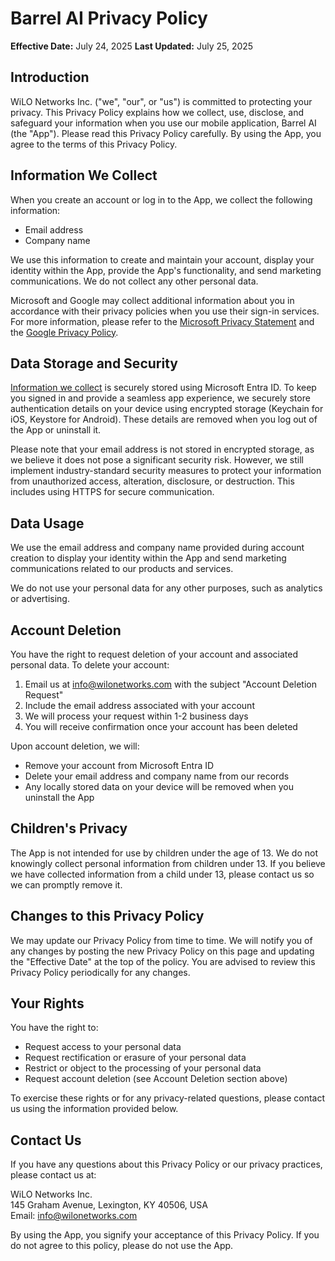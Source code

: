 # Barrel AI Privacy Policy

**Effective Date:** July 24, 2025
**Last Updated:** July 25, 2025

## Introduction
WiLO Networks Inc. ("we", "our", or "us") is committed to protecting your privacy. This Privacy Policy explains how we collect, use, disclose, and safeguard your information when you use our mobile application, Barrel AI (the "App"). Please read this Privacy Policy carefully. By using the App, you agree to the terms of this Privacy Policy.

<a id="information-collected"></a>
## Information We Collect
When you create an account or log in to the App, we collect the following information:
- Email address
- Company name

We use this information to create and maintain your account, display your identity within the App, provide the App's functionality, and send marketing communications. We do not collect any other personal data.

Microsoft and Google may collect additional information about you in accordance with their privacy policies when you use their sign-in services. For more information, please refer to the [Microsoft Privacy Statement](https://privacy.microsoft.com/en-us/privacystatement) and the [Google Privacy Policy](https://policies.google.com/privacy).

## Data Storage and Security
[Information we collect](#information-collected) is securely stored using Microsoft Entra ID. To keep you signed in and provide a seamless app experience, we securely store authentication details on your device using encrypted storage (Keychain for iOS, Keystore for Android). These details are removed when you log out of the App or uninstall it.

Please note that your email address is not stored in encrypted storage, as we believe it does not pose a significant security risk. However, we still implement industry-standard security measures to protect your information from unauthorized access, alteration, disclosure, or destruction. This includes using HTTPS for secure communication.

## Data Usage
We use the email address and company name provided during account creation to display your identity within the App and send marketing communications related to our products and services.

We do not use your personal data for any other purposes, such as analytics or advertising.

## Account Deletion
You have the right to request deletion of your account and associated personal data. To delete your account:

1. Email us at [info@wilonetworks.com](mailto:info@wilonetworks.com) with the subject "Account Deletion Request"
2. Include the email address associated with your account
3. We will process your request within 1-2 business days
4. You will receive confirmation once your account has been deleted

Upon account deletion, we will:
- Remove your account from Microsoft Entra ID
- Delete your email address and company name from our records
- Any locally stored data on your device will be removed when you uninstall the App<br>

## Children's Privacy
The App is not intended for use by children under the age of 13. We do not knowingly collect personal information from children under 13. If you believe we have collected information from a child under 13, please contact us so we can promptly remove it.

## Changes to this Privacy Policy
We may update our Privacy Policy from time to time. We will notify you of any changes by posting the new Privacy Policy on this page and updating the "Effective Date" at the top of the policy. You are advised to review this Privacy Policy periodically for any changes.

## Your Rights
You have the right to:
- Request access to your personal data
- Request rectification or erasure of your personal data
- Restrict or object to the processing of your personal data
- Request account deletion (see Account Deletion section above)

To exercise these rights or for any privacy-related questions, please contact us using the information provided below.

## Contact Us
If you have any questions about this Privacy Policy or our privacy practices, please contact us at:

WiLO Networks Inc.<br>
145 Graham Avenue, Lexington, KY 40506, USA<br>
Email: [info@wilonetworks.com](mailto:info@wilonetworks.com)<br>

By using the App, you signify your acceptance of this Privacy Policy. If you do not agree to this policy, please do not use the App.